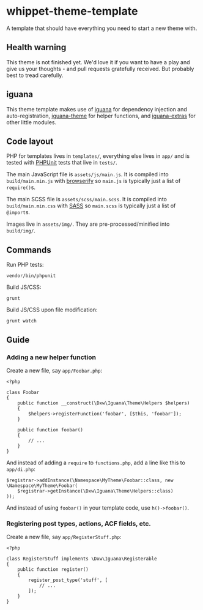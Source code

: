 # whippet-theme-template

A template that should have everything you need to start a new theme with.

## Health warning

This theme is not finished yet. We'd love it if you want to have a play and give us your thoughts - and pull requests gratefully received. But probably best to tread carefully.

## iguana

This theme template makes use of [iguana](https://github.com/dxw/iguana) for dependency injection and auto-registration, [iguana-theme](https://github.com/dxw/iguana-theme) for helper functions, and [iguana-extras](https://github.com/dxw/iguana-extras) for other little modules.

## Code layout

PHP for templates lives in `templates/`, everything else lives in `app/` and is tested with [PHPUnit](https://phpunit.de/) tests that live in `tests/`.

The main JavaScript file is `assets/js/main.js`. It is compiled into `build/main.min.js` with [browserify](http://browserify.org/) so `main.js` is typically just a list of `require()`s.

The main SCSS file is `assets/scss/main.scss`. It is compiled into `build/main.min.css` with [SASS](http://sass-lang.com/) so `main.scss` is typically just a list of `@import`s.

Images live in `assets/img/`. They are pre-processed/minified into `build/img/`.

## Commands

Run PHP tests:

    vendor/bin/phpunit

Build JS/CSS:

    grunt

Build JS/CSS upon file modification:

    grunt watch

## Guide

### Adding a new helper function

Create a new file, say `app/Foobar.php`:

```
<?php

class Foobar
{
    public function __construct(\Dxw\Iguana\Theme\Helpers $helpers)
    {
        $helpers->registerFunction('foobar', [$this, 'foobar']);
    }

    public function foobar()
    {
        // ...
    }
}
```

And instead of adding a `require` to `functions.php`, add a line like this to `app/di.php`:

```
$registrar->addInstance(\Namespace\MyTheme\Foobar::class, new \Namespace\MyTheme\Foobar(
    $registrar->getInstance(\Dxw\Iguana\Theme\Helpers::class)
));
```

And instead of using `foobar()` in your template code, use `h()->foobar()`.

### Registering post types, actions, ACF fields, etc.

Create a new file, say `app/RegisterStuff.php`:

```
<?php

class RegisterStuff implements \Dxw\Iguana\Registerable
{
    public function register()
    {
        register_post_type('stuff', [
            // ...
        ]);
    }
}
```
